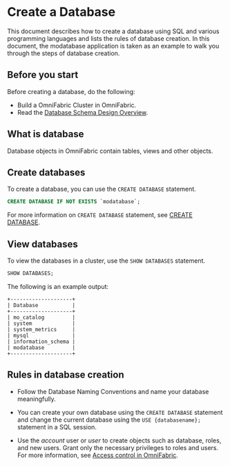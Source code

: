 # Create a Database

This document describes how to create a database using SQL and various programming languages and lists the rules of database creation. In this document, the modatabase application is taken as an example to walk you through the steps of database creation.

## Before you start

Before creating a database, do the following:

- Build a OmniFabric Cluster in OmniFabric.
- Read the [Database Schema Design Overview](overview.md).

## What is database

Database objects in OmniFabric contain tables, views and other objects.

## Create databases

To create a database, you can use the `CREATE DATABASE` statement.

```sql
CREATE DATABASE IF NOT EXISTS `modatabase`;
```

For more information on `CREATE DATABASE` statement, see [CREATE DATABASE](../../Reference/SQL-Reference/Data-Definition-Language/create-database.md).

## View databases

To view the databases in a cluster, use the `SHOW DATABASES` statement.

```sql
SHOW DATABASES;
```

The following is an example output:

```
+--------------------+
| Database           |
+--------------------+
| mo_catalog         |
| system             |
| system_metrics     |
| mysql              |
| information_schema |
| modatabase         |
+--------------------+
```

## Rules in database creation

- Follow the Database Naming Conventions and name your database meaningfully.

- You can create your own database using the `CREATE DATABASE` statement and change the current database using the `USE {databasename};` statement in a SQL session.

- Use the *account* user or *user* to create objects such as database, roles, and new users. Grant only the necessary privileges to roles and users. For more information, see [Access control in OmniFabric](../../Security/about-privilege-management.md).
